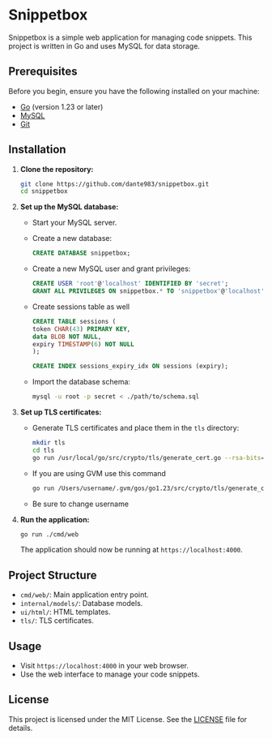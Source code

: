 # Snippetbox

Snippetbox is a simple web application for managing code snippets. This project is written in Go and uses MySQL for data storage.

## Prerequisites

Before you begin, ensure you have the following installed on your machine:

- [Go](https://golang.org/doc/install) (version 1.23 or later)
- [MySQL](https://dev.mysql.com/downloads/mysql/)
- [Git](https://git-scm.com/)

## Installation

1. **Clone the repository:**

    ```sh
    git clone https://github.com/dante983/snippetbox.git
    cd snippetbox
    ```

2. **Set up the MySQL database:**

    - Start your MySQL server.
    - Create a new database:

      ```sql
      CREATE DATABASE snippetbox;
      ```

    - Create a new MySQL user and grant privileges:

      ```sql
      CREATE USER 'root'@'localhost' IDENTIFIED BY 'secret';
      GRANT ALL PRIVILEGES ON snippetbox.* TO 'snippetbox'@'localhost';
      ```
    - Create sessions table as well
      
      ```sql
      CREATE TABLE sessions (
      token CHAR(43) PRIMARY KEY,
      data BLOB NOT NULL,
      expiry TIMESTAMP(6) NOT NULL
      );

      CREATE INDEX sessions_expiry_idx ON sessions (expiry);
      ```
    - Import the database schema:

      ```sh
      mysql -u root -p secret < ./path/to/schema.sql
      ```

3. **Set up TLS certificates:**

    - Generate TLS certificates and place them in the `tls` directory:

      ```sh
      mkdir tls
      cd tls
      go run /usr/local/go/src/crypto/tls/generate_cert.go --rsa-bits=2048 --host=localhost
      ```
      
    - If you are using GVM use this command

      ```sh
      go run /Users/username/.gvm/gos/go1.23/src/crypto/tls/generate_cert.go --rsa-bits=2048 --host=localhost
      ```

    - Be sure to change username

5. **Run the application:**

    ```sh
    go run ./cmd/web
    ```

    The application should now be running at `https://localhost:4000`.

## Project Structure

- `cmd/web/`: Main application entry point.
- `internal/models/`: Database models.
- `ui/html/`: HTML templates.
- `tls/`: TLS certificates.

## Usage

- Visit `https://localhost:4000` in your web browser.
- Use the web interface to manage your code snippets.

## License

This project is licensed under the MIT License. See the [LICENSE](LICENSE) file for details.
